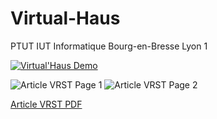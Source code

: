 # Virtual-Haus
PTUT IUT Informatique Bourg-en-Bresse Lyon 1

[![Virtual'Haus Demo](https://img.youtube.com/vi/Gz3Orv7AWSI/0.jpg)](https://www.youtube.com/watch?v=Gz3Orv7AWSI)


![Article VRST Page 1](/../master/Collaborative_MR-1.png)
![Article VRST Page 2](/../master/Collaborative_MR-2.png)

[Article VRST PDF](/../master/Collaborative_MR.pdf)

